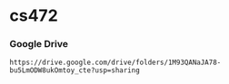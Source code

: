 # cs472

### Google Drive
```
https://drive.google.com/drive/folders/1M93QANaJA78-bu5LmODW8ukOmtoy_cte?usp=sharing
```
